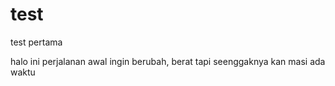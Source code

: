 # test
test pertama

halo ini perjalanan awal ingin berubah, berat tapi seenggaknya kan masi ada waktu
